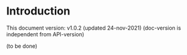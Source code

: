 # Introduction

This document version: v1.0.2 (updated 24-nov-2021) (doc-version is independent from API-version)

(to be done)
